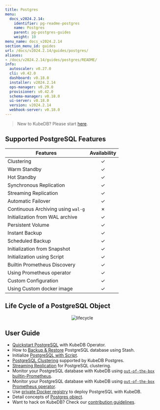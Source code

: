 ```yaml
---
title: Postgres
menu:
  docs_v2024.2.14:
    identifier: pg-readme-postgres
    name: Postgres
    parent: pg-postgres-guides
    weight: 10
menu_name: docs_v2024.2.14
section_menu_id: guides
url: /docs/v2024.2.14/guides/postgres/
aliases:
- /docs/v2024.2.14/guides/postgres/README/
info:
  autoscaler: v0.27.0
  cli: v0.42.0
  dashboard: v0.18.0
  installer: v2024.2.14
  ops-manager: v0.29.0
  provisioner: v0.42.0
  schema-manager: v0.18.0
  ui-server: v0.18.0
  version: v2024.2.14
  webhook-server: v0.18.0
---
```


> New to KubeDB? Please start [here](/docs/v2024.2.14/README).

## Supported PostgreSQL Features

| Features                           | Availability |
| ---------------------------------- |:------------:|
| Clustering                         |   &#10003;   |
| Warm Standby                       |   &#10003;   |
| Hot Standby                        |   &#10003;   |
| Synchronous Replication            |   &#10003;   |
| Streaming Replication              |   &#10003;   |
| Automatic Failover                 |   &#10003;   |
| Continuous Archiving using `wal-g` |   &#10007;   |
| Initialization from WAL archive    |   &#10003;   |
| Persistent Volume                  |   &#10003;   |
| Instant Backup                     |   &#10003;   |
| Scheduled Backup                   |   &#10003;   |
| Initialization from Snapshot       |   &#10003;   |
| Initialization using Script        |   &#10003;   |
| Builtin Prometheus Discovery       |   &#10003;   |
| Using Prometheus operator          |   &#10003;   |
| Custom Configuration               |   &#10003;   |
| Using Custom docker image          |   &#10003;   |

## Life Cycle of a PostgreSQL Object

<p align="center">
  <img alt="lifecycle"  src="/docs/v2024.2.14/images/postgres/lifecycle.png">
</p>

## User Guide

- [Quickstart PostgreSQL](/docs/v2024.2.14/guides/postgres/quickstart/quickstart) with KubeDB Operator.
- How to [Backup & Restore](/docs/v2024.2.14/guides/postgres/backup/overview/) PostgreSQL database using Stash.
- Initialize [PostgreSQL with Script](/docs/v2024.2.14/guides/postgres/initialization/script_source).
- [PostgreSQL Clustering](/docs/v2024.2.14/guides/postgres/clustering/ha_cluster) supported by KubeDB Postgres.
- [Streaming Replication](/docs/v2024.2.14/guides/postgres/clustering/streaming_replication) for PostgreSQL clustering.
- Monitor your PostgreSQL database with KubeDB using [`out-of-the-box` builtin-Prometheus](/docs/v2024.2.14/guides/postgres/monitoring/using-builtin-prometheus).
- Monitor your PostgreSQL database with KubeDB using [`out-of-the-box` Prometheus operator](/docs/v2024.2.14/guides/postgres/monitoring/using-prometheus-operator).
- Use [private Docker registry](/docs/v2024.2.14/guides/postgres/private-registry/using-private-registry) to deploy PostgreSQL with KubeDB.
- Detail concepts of [Postgres object](/docs/v2024.2.14/guides/postgres/concepts/postgres).
- Want to hack on KubeDB? Check our [contribution guidelines](/docs/v2024.2.14/CONTRIBUTING).
